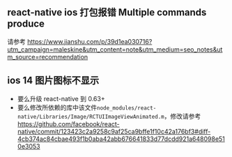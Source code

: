 ## react-native ios 打包报错 Multiple commands produce

请参考 <https://www.jianshu.com/p/39d1ea030716?utm_campaign=maleskine&utm_content=note&utm_medium=seo_notes&utm_source=recommendation>

## ios 14 图片图标不显示

- 要么升级 react-native 到 0.63+
- 要么修改所依赖的库中该文件`node_modules/react-native/Libraries/Image/RCTUIImageViewAnimated.m`，修改请参考 <https://github.com/facebook/react-native/commit/123423c2a9258c9af25ca9bffe1f10c42a176bf3#diff-4cb374ac84cbae493f1b0aba42abb676641833d77dcdd921a648098e510e3053>
